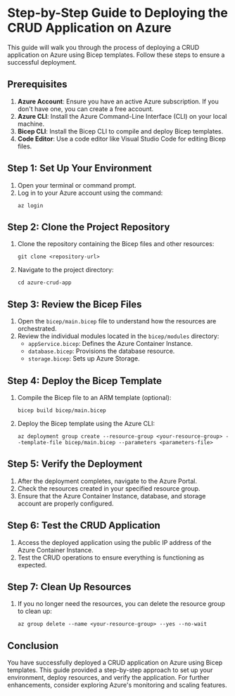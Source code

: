 # Step-by-Step Guide to Deploying the CRUD Application on Azure

This guide will walk you through the process of deploying a CRUD application on Azure using Bicep templates. Follow these steps to ensure a successful deployment.

## Prerequisites

1. **Azure Account**: Ensure you have an active Azure subscription. If you don't have one, you can create a free account.
2. **Azure CLI**: Install the Azure Command-Line Interface (CLI) on your local machine.
3. **Bicep CLI**: Install the Bicep CLI to compile and deploy Bicep templates.
4. **Code Editor**: Use a code editor like Visual Studio Code for editing Bicep files.

## Step 1: Set Up Your Environment

1. Open your terminal or command prompt.
2. Log in to your Azure account using the command:
   ```
   az login
   ```

## Step 2: Clone the Project Repository

1. Clone the repository containing the Bicep files and other resources:
   ```
   git clone <repository-url>
   ```
2. Navigate to the project directory:
   ```
   cd azure-crud-app
   ```

## Step 3: Review the Bicep Files

1. Open the `bicep/main.bicep` file to understand how the resources are orchestrated.
2. Review the individual modules located in the `bicep/modules` directory:
   - `appService.bicep`: Defines the Azure Container Instance.
   - `database.bicep`: Provisions the database resource.
   - `storage.bicep`: Sets up Azure Storage.

## Step 4: Deploy the Bicep Template

1. Compile the Bicep file to an ARM template (optional):
   ```
   bicep build bicep/main.bicep
   ```
2. Deploy the Bicep template using the Azure CLI:
   ```
   az deployment group create --resource-group <your-resource-group> --template-file bicep/main.bicep --parameters <parameters-file>
   ```

## Step 5: Verify the Deployment

1. After the deployment completes, navigate to the Azure Portal.
2. Check the resources created in your specified resource group.
3. Ensure that the Azure Container Instance, database, and storage account are properly configured.

## Step 6: Test the CRUD Application

1. Access the deployed application using the public IP address of the Azure Container Instance.
2. Test the CRUD operations to ensure everything is functioning as expected.

## Step 7: Clean Up Resources

1. If you no longer need the resources, you can delete the resource group to clean up:
   ```
   az group delete --name <your-resource-group> --yes --no-wait
   ```

## Conclusion

You have successfully deployed a CRUD application on Azure using Bicep templates. This guide provided a step-by-step approach to set up your environment, deploy resources, and verify the application. For further enhancements, consider exploring Azure's monitoring and scaling features.